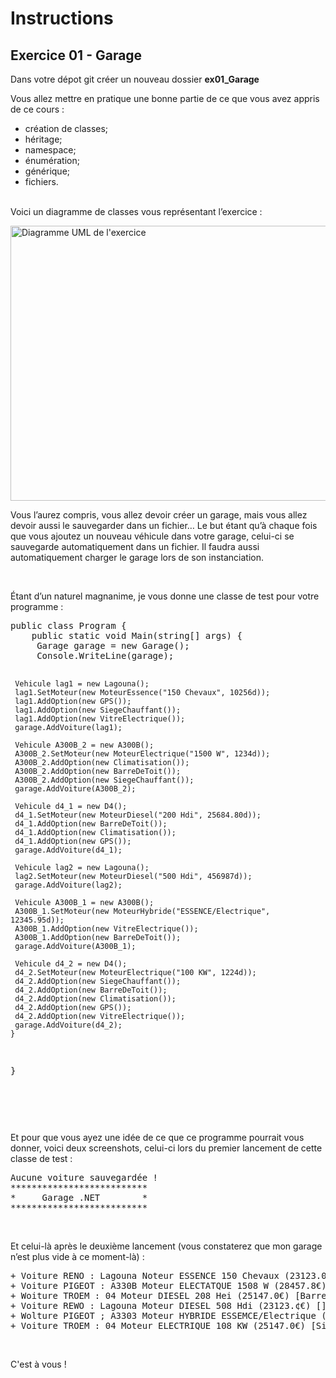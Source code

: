
<!DOCTYPE html>
<html lang="fr">
    <h1>Instructions</h1>
    <h2>Exercice 01 - Garage</h2>
    <p>Dans votre dépot git créer un nouveau dossier <b>ex01_Garage</b></p>
<div>
<p>Vous allez mettre en pratique une bonne partie de ce que vous avez appris de ce cours :</p>
<ul>
<li>cr&eacute;ation de classes;</li>
<li>h&eacute;ritage;</li>
<li>namespace;</li>
<li>&eacute;num&eacute;ration;</li>
<li>g&eacute;n&eacute;rique;</li>
<li>fichiers.</li>
</ul>
<p><br />Voici un diagramme de classes vous repr&eacute;sentant l&rsquo;exercice :</p>
<p><a href="http://sdz-upload.s3.amazonaws.com/prod/upload/P2PA%20-%20Voiture.png"><img src="http://sdz-upload.s3.amazonaws.com/prod/upload/P2PA%20-%20Voiture.png" alt="Diagramme UML de l'exercice" width="878" height="440" /></a></p>
<p>Vous l&rsquo;aurez compris, vous allez devoir cr&eacute;er un garage, mais vous allez devoir aussi le sauvegarder dans un fichier&hellip; Le but &eacute;tant qu&rsquo;&agrave; chaque fois que vous ajoutez un nouveau v&eacute;hicule dans votre garage, celui-ci se sauvegarde automatiquement dans un fichier. Il faudra aussi automatiquement charger le garage lors de son instanciation.</p>
<p>&nbsp;</p>
<p>&Eacute;tant d&rsquo;un naturel magnanime, je vous donne une classe de test pour votre programme :</p>
<pre>public class Program {
    public static void Main(string[] args) {
   	 Garage garage = new Garage();   
   	 Console.WriteLine(garage);
   	 
   	 Vehicule lag1 = new Lagouna();
   	 lag1.SetMoteur(new MoteurEssence("150 Chevaux", 10256d));
   	 lag1.AddOption(new GPS());
   	 lag1.AddOption(new SiegeChauffant());
   	 lag1.AddOption(new VitreElectrique());
   	 garage.AddVoiture(lag1);
   		 
   	 Vehicule A300B_2 = new A300B();
   	 A300B_2.SetMoteur(new MoteurElectrique("1500 W", 1234d));
   	 A300B_2.AddOption(new Climatisation());
   	 A300B_2.AddOption(new BarreDeToit());
   	 A300B_2.AddOption(new SiegeChauffant());
   	 garage.AddVoiture(A300B_2);
   	 
   	 Vehicule d4_1 = new D4();
   	 d4_1.SetMoteur(new MoteurDiesel("200 Hdi", 25684.80d));
   	 d4_1.AddOption(new BarreDeToit());
   	 d4_1.AddOption(new Climatisation());
   	 d4_1.AddOption(new GPS());
   	 garage.AddVoiture(d4_1);   	 
   	 
   	 Vehicule lag2 = new Lagouna();
   	 lag2.SetMoteur(new MoteurDiesel("500 Hdi", 456987d));
   	 garage.AddVoiture(lag2);
   	 
   	 Vehicule A300B_1 = new A300B();
   	 A300B_1.SetMoteur(new MoteurHybride("ESSENCE/Electrique", 12345.95d));
   	 A300B_1.AddOption(new VitreElectrique());
   	 A300B_1.AddOption(new BarreDeToit());
   	 garage.AddVoiture(A300B_1);
   	 
   	 Vehicule d4_2 = new D4();
   	 d4_2.SetMoteur(new MoteurElectrique("100 KW", 1224d));
   	 d4_2.AddOption(new SiegeChauffant());
   	 d4_2.AddOption(new BarreDeToit());
   	 d4_2.AddOption(new Climatisation());
   	 d4_2.AddOption(new GPS());
   	 d4_2.AddOption(new VitreElectrique());
   	 garage.AddVoiture(d4_2);   			 
    }
}</pre>
<p>&nbsp;</p>
<p>&nbsp;</p>
<p>Et pour que vous ayez&nbsp;une id&eacute;e de ce que ce programme pourrait vous donner, voici deux screenshots, celui-ci&nbsp;lors du premier lancement de cette classe de test :</p>
<pre>
Aucune voiture sauvegardée !
**************************
*     Garage .NET        *
**************************
</pre>
<p>&nbsp;</p>
<p>Et&nbsp;celui-l&agrave;&nbsp;apr&egrave;s le deuxi&egrave;me lancement (vous constaterez que mon garage n&rsquo;est plus vide &agrave; ce moment-l&agrave;) :</p>
<p><pre>
+ Voiture RENO : Lagouna Noteur ESSENCE 150 Chevaux (23123.0€) [GPS (113.5€), Siége chauffant (562.9€), Vitre electrique (212.35€)] d'une valeur totale de 24011.75 €
+ Voiture PIGEOT : A330B Moteur ELECTATQUE 1508 W (28457.8€) (Climatisation (347.3€), Barre de toit (29.9€), Sitge chauffant (562.9€)] d'une valeur totale de 29397,100000900082 €
+ Woiture TROEM : 04 Moteur DIESEL 208 Hei (25147.0€) [Barre de toit (29.9€), Climatisation (347.3€), GPS (113.5¢€}] d'une valeur totale de 25637.? €
+ Voiture REWO : Lagouna Moteur DIESEL 508 Hdi (23123.¢€) [] d'une valeur totale de 23123.0 €
+ Wolture PIGEOT ; A3303 Moteur HYBRIDE ESSEMCE/Electrique (28457.8€) [Vitre electrique (212.35€), Barre de toit (29.9€)] d'une valeur totale de 28699.25 €
+ Voiture TROEM : 04 Moteur ELECTRIQUE 108 KW (25147.0€) [Siége chauffant (562.9€), Barre de toit (29.9€}, Climatisation (347.34), GPS (113.5€), Vitre electrique (212.35€)] d'une
</pre></p>
<p>&nbsp;</p>
<p>C'est &agrave; vous !</p>
<p>&nbsp;</p>
    </div>



    
  </body>
</html>
